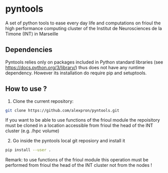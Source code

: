 # pyntools
A set of python tools to ease every day life and computations on frioul the high performance computing cluster of the Institut de Neurosciences de la Timone (INT) in Marseille 
## Dependencies
Pyntools  relies only on packages included in Python standard libraries (see https://docs.python.org/3/library/) thus does not have any runtime dependency.
However its installation do require pip and setuptools.
## How to use ?
1. Clone the current repository:
````bash
git clone https://github.com/alexpron/pyntools.git 
````

If you want to be able to use functions of the frioul module the repoisitory must be cloned in a location accessible from frioul the head of the INT cluster (e.g. /hpc volume)

2. Go inside the pyntools local git reposiory and install it
````bash
pip install --user . 
````
Remark: to use functions of the frioul module this operation must be performed from frioul the head of the INT cluster not from the nodes !


